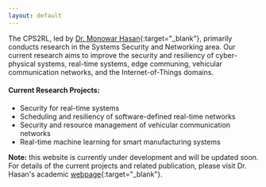 ```yaml
---
layout: default
---
```




The CPS2RL, led by [Dr. Monowar Hasan](http://monowarhasan.info/){:target="_blank"}, primarily conducts research in the Systems Security and Networking area. Our current research aims to improve the security and resiliency of cyber-physical systems, real-time systems, edge communing, vehicular communication networks, and the Internet-of-Things domains.

#### Current Research Projects:

* Security for real-time systems
* Scheduling and  resiliency of software-defined real-time networks
* Security and resource management of vehicular communication networks
* Real-time machine learning for smart manufacturing systems

**Note:** this website is currently under development and will be updated soon. For details of the current projects and related publication, please visit Dr. Hasan's academic [webpage](http://monowarhasan.info/){:target="_blank"}.
